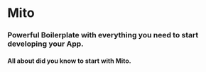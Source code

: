 # Mito
### Powerful Boilerplate with everything you need to start developing your App.

#### All about did you know to start with Mito.
